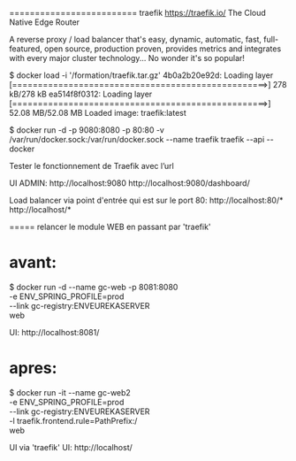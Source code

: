 

========================= traefik
https://traefik.io/
The Cloud Native Edge Router

A reverse proxy / load balancer that's easy, dynamic, automatic, fast,
full-featured, open source, production proven, provides metrics
and integrates with every major cluster technology...
No wonder it's so popular!


$ docker load -i '/formation/traefik.tar.gz'
4b0a2b20e92d: Loading layer [==================================================>]   278 kB/278 kB
ea514f8f0312: Loading layer [==================================================>] 52.08 MB/52.08 MB
Loaded image: traefik:latest




$ docker run -d -p 9080:8080 -p 80:80 -v /var/run/docker.sock:/var/run/docker.sock --name traefik  traefik --api --docker

Tester le fonctionnement de Traefik avec l’url

UI ADMIN:
http://localhost:9080
http://localhost:9080/dashboard/

Load balancer via point d'entrée qui est sur le port 80:
http://localhost:80/*
http://localhost/*

===== relancer le module WEB en passant par 'traefik'

avant:
======
$ docker run -d --name gc-web -p 8081:8080  \
  -e ENV_SPRING_PROFILE=prod   \
  --link gc-registry:ENVEUREKASERVER \
  web

  UI: http://localhost:8081/

apres:
======
$ docker run -it --name gc-web2 \
  -e ENV_SPRING_PROFILE=prod   \
  --link gc-registry:ENVEUREKASERVER \
  -l traefik.frontend.rule=PathPrefix:/ \
  web

 UI via 'traefik'
 UI: http://localhost/


